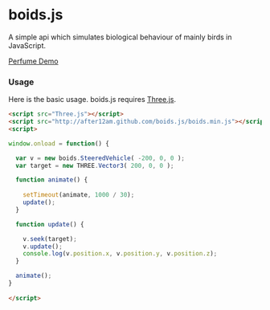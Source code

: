 # boids.js

A simple api which simulates biological behaviour of mainly birds in JavaScript.

[Perfume Demo](http://after12am.github.com/boids.js/example/perfume-dev.html)
  
  
### Usage ###

Here is the basic usage. boids.js requires [Three.js](https://github.com/mrdoob/three.js/). 

```html
<script src="Three.js"></script>
<script src="http://after12am.github.com/boids.js/boids.min.js"></script>
<script>

window.onload = function() {

  var v = new boids.SteeredVehicle( -200, 0, 0 );
  var target = new THREE.Vector3( 200, 0, 0 );

  function animate() {
    
    setTimeout(animate, 1000 / 30);
    update();
  }

  function update() {

    v.seek(target);
    v.update();
    console.log(v.position.x, v.position.y, v.position.z);
  }

  animate();
}
  
</script>
```